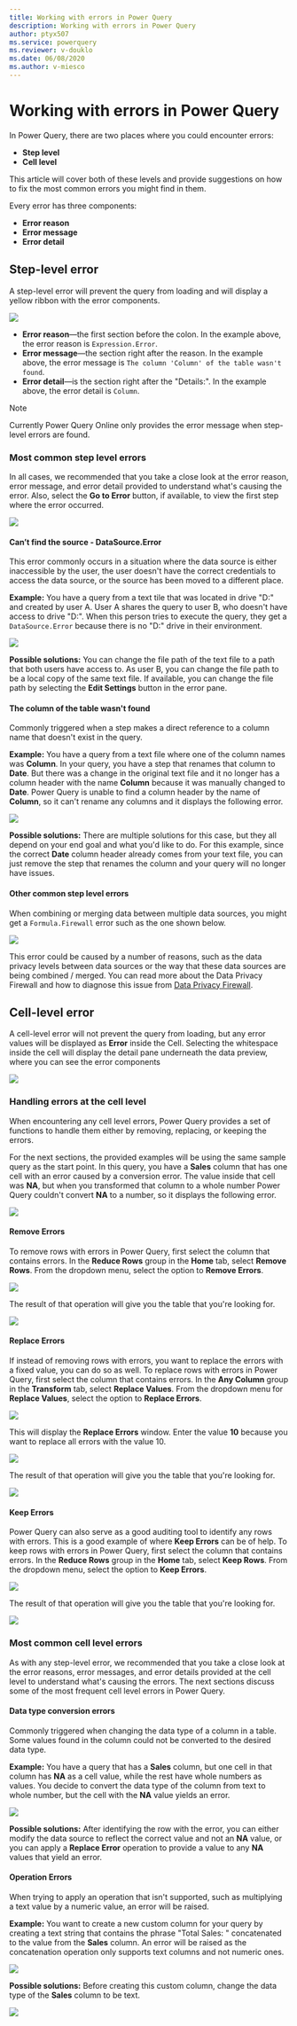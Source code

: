 ```yaml
---
title: Working with errors in Power Query
description: Working with errors in Power Query
author: ptyx507
ms.service: powerquery
ms.reviewer: v-douklo
ms.date: 06/08/2020
ms.author: v-miesco
---
```


# Working with errors in Power Query

In Power Query, there are two places where you could encounter errors:

* **Step level**
* **Cell level**

This article will cover both of these levels and provide suggestions on how to fix the most common errors you might find in them.

Every error has three components:

* **Error reason** 
* **Error message**
* **Error detail** 

## Step-level error

A step-level error will prevent the query from loading and will display a yellow ribbon with the error components.

![](images/me-working-with-errors-column-name.png)

* **Error reason**&mdash;the first section before the colon. In the example above, the error reason is `Expression.Error`.
* **Error message**&mdash;the section right after the reason. In the example above, the error message is `The column 'Column' of the table wasn't found`.
* **Error detail**&mdash;is the section right after the "Details:". In the example above, the error detail is `Column`.

> [!Note] 
> Currently Power Query Online only provides the error message when step-level errors are found.

### Most common step level errors

In all cases, we recommended that you take a close look at the error reason, error message, and error detail provided to understand what's causing the error. Also, select the **Go to Error** button, if available, to view the first step where the error occurred. 

![](images/me-working-with-errors-go-to-error.png)

#### Can’t find the source - DataSource.Error  

This error commonly occurs in a situation where the data source is either inaccessible by the user, the user doesn't have the correct credentials to access the data source, or the source has been moved to a different place.

**Example:** You have a query from a text tile that was located in drive "D:" and created by user A. User A shares the query to user B, who doesn't have access to drive "D:". When this person tries to execute the query, they get a `DataSource.Error` because there is no "D:" drive in their environment.

![](images/me-working-with-errors-file-path.png)

**Possible solutions:** You can change the file path of the text file to a path that both users have access to. As user B, you can change the file path to be a local copy of the same text file. If available, you can change the file path by selecting the **Edit Settings** button in the error pane.

#### The column of the table wasn't found

Commonly triggered when a step makes a direct reference to a column name that doesn't exist in the query. 

**Example:** You have a query from a text file where one of the column names was **Column**. In your query, you have a step that renames that column to **Date**. But there was a change in the original text file and it no longer has a column header with the name **Column** because it was manually changed to **Date**. Power Query is unable to find a column header by the name of **Column**, so it can't rename any columns and it displays the following error.

![](images/me-working-with-errors-column-name.png)

**Possible solutions:** There are multiple solutions for this case, but they all depend on your end goal and what you'd like to do. For this example, since the correct **Date** column header already comes from your text file, you can just remove the step that renames the column and your query will no longer have issues.

#### Other common step level errors

When combining or merging data between multiple data sources, you might get a `Formula.Firewall` error such as the one shown below.

![](images/me-working-with-errors-formula-firewall.png)

This error could be caused by a number of reasons, such as the data privacy levels between data sources or the way that these data sources are being combined / merged. You can read more about the Data Privacy Firewall and how to diagnose this issue from [Data Privacy Firewall](dataprivacyfirewall).

## Cell-level error

A cell-level error will not prevent the query from loading, but any error values will be displayed as **Error** inside the Cell. Selecting the whitespace inside the cell will display the detail pane underneath the data preview, where you can see the error components

![](images/me-working-with-errors-could-not-convert.png)

### Handling errors at the cell level

When encountering any cell level errors, Power Query provides a set of functions to handle them either by removing, replacing, or keeping the errors.

For the next sections, the provided examples will be using the same sample query as the start point. In this query, you have a **Sales** column that has one cell with an error caused by a conversion error. The value inside that cell was **NA**, but when you transformed that column to a whole number Power Query couldn't convert **NA** to a number, so it displays the following error.

![](images/me-working-with-errors-could-not-convert-details.png)

#### Remove Errors

To remove rows with errors in Power Query, first select the column that contains errors. In the **Reduce Rows** group in the **Home** tab, select **Remove Rows**. From the dropdown menu, select the option to **Remove Errors**.

![](images/me-working-with-errors-remove-errors.png)

The result of that operation will give you the table that you're looking for.

![](images/me-working-with-errors-removed-rows-with-errors.png)

#### Replace Errors

If instead of removing rows with errors, you want to replace the errors with a fixed value, you can do so as well. To replace rows with errors in Power Query, first select the column that contains errors. In the **Any Column** group in the **Transform** tab, select **Replace Values**. From the dropdown menu for **Replace Values**, select the option to **Replace Errors**.

![](images/me-working-with-errors-replace-errors.png)

This will display the **Replace Errors** window. Enter the value **10** because you want to replace all errors with the value 10.

![](images/me-working-with-errors-replace-errors-window.png)

The result of that operation will give you the table that you're looking for.

![](images/me-working-with-errors-replaced-errors.png)

#### Keep Errors

Power Query can also serve as a good auditing tool to identify any rows with errors. This is a good example of where **Keep Errors** can be of help. To keep rows with errors in Power Query, first select the column that contains errors. In the **Reduce Rows** group in the **Home** tab, select **Keep Rows**. From the dropdown menu, select the option to **Keep Errors**.

![](images/me-working-with-errors-keep-errors.png)

The result of that operation will give you the table that you're looking for.

![](images/me-working-with-errors-keep-errors-final.png)

### Most common cell level errors

As with any step-level error, we recommended that you take a close look at the error reasons, error messages, and error details provided at the cell level to understand what's causing the errors. The next sections discuss some of the most frequent cell level errors in Power Query.

#### Data type conversion errors

Commonly triggered when changing the data type of a column in a table. Some values found in the column could not be converted to the desired data type.

**Example:** You have a query that has a **Sales** column, but one cell in that column has **NA** as a cell value, while the rest have whole numbers as values. You decide to convert the data type of the column from text to whole number, but the cell with the **NA** value yields an error.

![](images/me-working-with-errors-could-not-convert-details.png)

**Possible solutions:** After identifying the row with the error, you can either modify the data source to reflect the correct value and not an **NA** value, or you can apply a **Replace Error** operation to provide a value to any **NA** values that yield an error.

#### Operation Errors

When trying to apply an operation that isn't supported, such as multiplying a text value by a numeric value, an error will be raised.

**Example:** You want to create a new custom column for your query by creating a text string that contains the phrase "Total Sales: " concatenated to the value from the **Sales** column. An error will be raised as the concatenation operation only supports text columns and not numeric ones. 

![](images/me-working-with-errors-operation-errors.png)

**Possible solutions:** Before creating this custom column, change the data type of the **Sales** column to be text.

![](images/me-working-with-errors-operation-errors-final-table.png)
